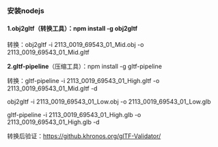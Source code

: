 ### 安装nodejs

#### **1.obj2gltf**（转换工具）：npm install -g obj2gltf

转换：obj2gltf -i 2113_0019_69543_01_Mid.obj -o 2113_0019_69543_01_Mid.gltf

**2.gltf-pipeline**（压缩工具）：npm install -g gltf-pipeline

转换：gltf-pipeline -i 2113_0019_69543_01_High.gltf -o 2113_0019_69543_01_Mid.gltf -d

obj2gltf -i 2113_0019_69543_01_Low.obj -o 2113_0019_69543_01_Low.glb



gltf-pipeline -i  2113_0019_69543_01_High.glb -o  2113_0019_69543_01_High.glb -d

转换后验证：https://github.khronos.org/glTF-Validator/

